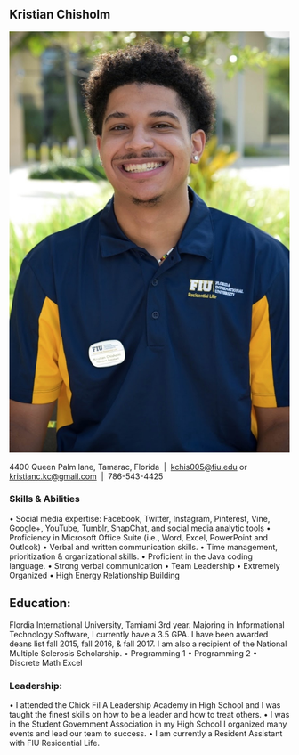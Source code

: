## Kristian Chisholm 
![](https://github.com/koolguykris/My-Resume/blob/master/IMG_0595.jpg)

4400 Queen Palm lane, Tamarac, Florida  |  kchis005@fiu.edu or kristianc.kc@gmail.com  |  786-543-4425

### Skills & Abilities 
•	Social media expertise: Facebook, Twitter, Instagram, Pinterest, Vine, Google+, YouTube, Tumblr, SnapChat, and social media analytic tools
•	Proficiency in Microsoft Office Suite (i.e., Word, Excel, PowerPoint and Outlook)
•	Verbal and written communication skills.
•	Time management, prioritization & organizational skills.
•	Proficient in the Java coding language.
•	Strong verbal communication
•	Team Leadership
•	Extremely Organized
•	High Energy
Relationship Building

## Education: 
Flordia International University, Tamiami
3rd year.
Majoring in Informational Technology Software, I currently have a 3.5 GPA. I have been awarded deans list fall 2015, fall 2016, & fall 2017.  I am also a recipient of the National Multiple Sclerosis Scholarship. 
•	Programming 1
•	Programming 2
•	Discrete Math
Excel
### Leadership:
•	I attended the Chick Fil A Leadership Academy in High School and I was taught the finest skills on how to be a leader and how to treat others. 
• I was in the Student Government Association in my High School I organized many events and lead our team to success. 
• I am currently a Resident Assistant with FIU Residential Life. 

